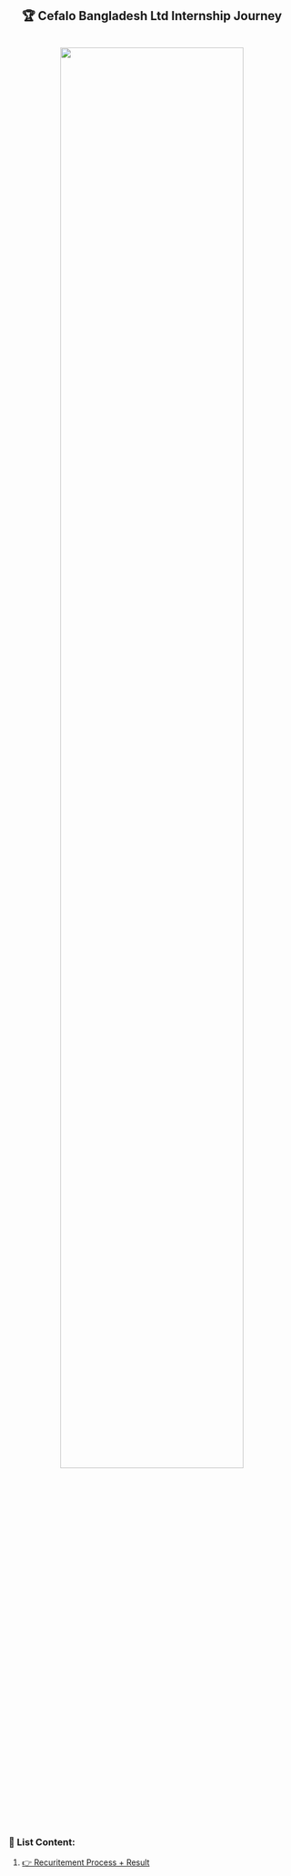 <div align = "center">

<h2>
🏆 Cefalo Bangladesh Ltd Internship Journey 
</h2>

<br>

<img src = "./Assets/image.png" width ="80%">
</div>


### 📌 List Content:

1. [👉 Recuritement Process + Result](./Recruitment%20Proccess/Readme.md)